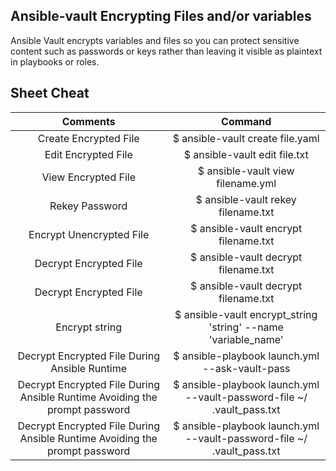 Ansible-vault Encrypting Files and/or variables
----------------

Ansible Vault encrypts variables and files so you can protect sensitive content such as passwords or keys rather than leaving it visible as plaintext in playbooks or roles.

Sheet Cheat
----------------

|     Comments  | Command | 
|    :---:     |     :---:   |
| Create Encrypted File  | $ ansible-vault create file.yaml |
| Edit Encrypted File   | $ ansible-vault edit file.txt | 
| View Encrypted File  | $ ansible-vault view filename.yml | 
| Rekey Password  | $ ansible-vault rekey filename.txt |
| Encrypt Unencrypted File | $ ansible-vault encrypt filename.txt |
| Decrypt Encrypted File | $ ansible-vault decrypt filename.txt |
| Decrypt Encrypted File | $ ansible-vault decrypt filename.txt |
| Encrypt string   | $ ansible-vault encrypt_string 'string' --name 'variable_name' |
| Decrypt Encrypted File During Ansible Runtime  | $ ansible-playbook launch.yml --ask-vault-pass | 
| Decrypt Encrypted File During Ansible Runtime Avoiding the prompt password  | $ ansible-playbook launch.yml --vault-password-file ~/ .vault_pass.txt | 
| Decrypt Encrypted File During Ansible Runtime Avoiding the prompt password  | $ ansible-playbook launch.yml --vault-password-file ~/ .vault_pass.txt |
